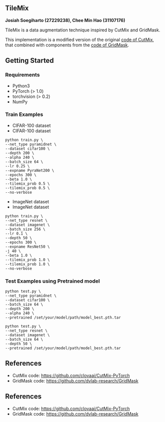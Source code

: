 ## TileMix

**Josiah Soegiharto (27229238), Chee Min Hao (31107176)**

TileMix is a data augmentation technique inspired by CutMix and GridMask. 

This implementation is a modified version of the original [code of CutMix](https://github.com/clovaai/CutMix-PyTorch), that combined with components from the [code of GridMask](https://github.com/dvlab-research/GridMask).

## Getting Started
### Requirements
- Python3
- PyTorch (> 1.0)
- torchvision (> 0.2)
- NumPy

### Train Examples
- CIFAR-100 dataset
- CIFAR-100 dataset
```
python train.py \
--net_type pyramidnet \
--dataset cifar100 \
--depth 200 \
--alpha 240 \
--batch_size 64 \
--lr 0.25 \
--expname PyraNet200 \
--epochs 300 \
--beta 1.0 \
--tilemix_prob 0.5 \
--tilemix_prob 0.5 \
--no-verbose
```
- ImageNet dataset
- ImageNet dataset
```
python train.py \
--net_type resnet \
--dataset imagenet \
--batch_size 256 \
--lr 0.1 \
--depth 50 \
--epochs 300 \
--expname ResNet50 \
-j 40 \
--beta 1.0 \
--tilemix_prob 1.0 \
--tilemix_prob 1.0 \
--no-verbose
```

### Test Examples using Pretrained model
```
python test.py \
--net_type pyramidnet \
--dataset cifar100 \
--batch_size 64 \
--depth 200 \
--alpha 240 \
--pretrained /set/your/model/path/model_best.pth.tar
```
```
python test.py \
--net_type resnet \
--dataset imagenet \
--batch_size 64 \
--depth 50 \
--pretrained /set/your/model/path/model_best.pth.tar
```

## References

- CutMix code: https://github.com/clovaai/CutMix-PyTorch
- GridMask code: https://github.com/dvlab-research/GridMask
## References

- CutMix code: https://github.com/clovaai/CutMix-PyTorch
- GridMask code: https://github.com/dvlab-research/GridMask